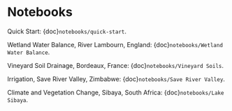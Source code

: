 # Notebooks

Quick Start: {doc}`notebooks/quick-start`.

Wetland Water Balance, River Lambourn, England: {doc}`notebooks/Wetland Water Balance`.

Vineyard Soil Drainage, Bordeaux, France: {doc}`notebooks/Vineyard Soils`.

Irrigation, Save River Valley, Zimbabwe: {doc}`notebooks/Save River Valley`.

Climate and Vegetation Change, Sibaya, South Africa: {doc}`notebooks/Lake Sibaya`.
